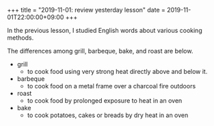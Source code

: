 +++
title =  "2019-11-01: review yesterday lesson"
date = 2019-11-01T22:00:00+09:00
+++

In the previous lesson,
I studied English words about various cooking methods.

The differences among grill, barbeque, bake, and roast are below.
* grill
  - to cook food using very strong heat directly above and below it.
* barbeque
  - to cook food on a metal frame over a charcoal fire outdoors
* roast
  - to cook food by prolonged exposure to heat in an oven
* bake
  - to cook potatoes, cakes or breads by dry heat in an oven
